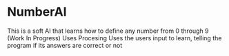 # NumberAI
This is a soft AI that learns how to define any number from 0 through 9 (Work In Progress)
Uses Procesing 
Uses the users input to learn, telling the program if its answers are correct or not
